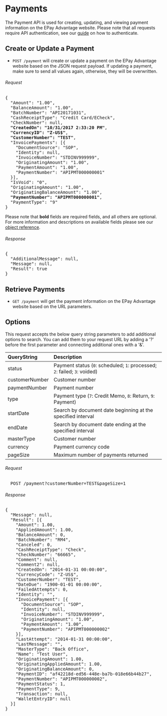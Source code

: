Payments
============

The Payment API is used for creating, updating, and viewing payment information on the EPay Advantage website. Please note that all requests require API authentication, see our [guide](Token.md) on how to authenticate.

Create or Update a Payment
--------------------

* `POST /payment` will create or update a payment on the EPay Advantage website based on the JSON request payload. If updating a payment, make sure to send all values again, otherwise, they will be overwritten.

###### Request
<pre>
{
  "Amount": "1.00",
  "BalanceAmount": "1.00",
  "BatchNumber": "API20171031",
  "CashReceiptType": "Credit Card/ECheck",
  "CheckNumber": null,
  <b>"CreatedOn": "10/31/2017 2:33:20 PM"</b>,
  <b>"CurrencyID": "Z-US$"</b>,
  <b>"CustomerNumber": "TEST"</b>,
  "InvoicePayments": [{
    "DocumentSource": "SOP",
    "Identity": null,
    "InvoiceNumber": "STDINV999999",
    "OriginatingAmount": "1.00",
    "PaymentAmount": "1.00",
    "PaymentNumber": "APIPMT000000001"
  }],
  "IsVoid": "0",
  "OriginatingAmount": "1.00",
  "OriginatingBalanceAmount": "1.00",
  <b>"PaymentNumber": "APIPMT000000001"</b>,
  "PaymentType": "9"
}
</pre>

Please note that **bold** fields are required fields, and all others are optional. For more information and descriptions on available fields please see our [object reference](../Objects/Payment.md).

###### Response
<pre>
{
  "AdditionalMessage": null,
  "Message": null,
  "Result": true
}
</pre>


Retrieve Payments
--------------------

* `GET /payment` will get the payment information on the EPay Advantage website based on the URL parameters.

Options
-------

This request accepts the below query string parameters to add additional options to search. You can add them to your request URL by adding a '?' before the first parameter and connecting additional ones with a '&'.

| QueryString | Description | 
| :------------- | :------------- | 
| status | Payment status (`0`: scheduled; `1`: processed; `2`: failed; `3`: voided)  |
| customerNumber | Customer number |
| paymentNumber | Payment number |
| type | Payment type (`7`: Credit Memo, `8`: Return, `9`: Payment) |
| startDate | Search by document date beginning at the specified interval |
| endDate | Search by document date ending at the specified interval |
| masterType | Customer number |
| currency | Payment currency code |
| pageSize | Maximum number of payments returned |

###### Request
<pre>
  POST /payment?customerNumber=TEST&pageSize=1
</pre>

###### Response
<pre>
{
  "Message": null,
  "Result": [{
    "Amount": 1.00,
    "AppliedAmount": 1.00,
    "BalanceAmount": 0,
    "BatchNumber": "RM4",
    "Canceled": 0,
    "CashReceiptType": "Check",
    "CheckNumber": "66665",
    "Comment": null,
    "Comment2": null,
    "CreatedOn": "2014-01-31 00:00:00",
    "CurrencyCode": "Z-US$",
    "CustomerNumber": "TEST",
    "DateDue": "1900-01-01 00:00:00",
    "FailedAttempts": 0,
    "Identity": "",
    "InvoicePayment": [{
      "DocumentSource": "SOP",
      "Identity": null,
      "InvoiceNumber": "STDINV999999",
      "OriginatingAmount": "1.00",
      "PaymentAmount": "1.00",
      "PaymentNumber": "APIPMT000000002"
    }],
    "LastAttempt": "2014-01-31 00:00:00",
    "LastMessage": "",
    "MasterType": "Back Office",
    "Name": "Test User",
    "OriginatingAmount": 1.00,
    "OriginatingAppliedAmount": 1.00,
    "OriginatingBalanceAmount": 0,
    "PaymentID": "af42218d-ed56-448e-ba7b-018e66b44b27",
    "PaymentNumber": "APIPMT000000002",
    "PaymentStatus": 1,
    "PaymentType": 9,
    "Transaction": null,
    "WalletEntryID": null
  }]
}
</pre>
